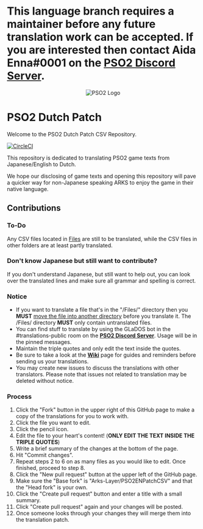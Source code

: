 # This language branch requires a maintainer before any future translation work can be accepted. If you are interested then contact Aida Enna#0001 on the **[PSO2 Discord Server]**.


<p align="center">
  <img src="http://i.imgur.com/dM2s0Jo.png" alt="PSO2 Logo"/>
</p>

# PSO2 Dutch Patch 
Welcome to the PSO2 Dutch Patch CSV Repository.

[![CircleCI](https://circleci.com/gh/Arks-Layer/PSO2ENPatchCSV/tree/NL.svg?style=svg)](https://circleci.com/gh/Arks-Layer/PSO2ENPatchCSV/tree/NL)

This repository is dedicated to translating PSO2 game texts from Japanese/English to Dutch.

We hope our disclosing of game texts and opening this repository will pave a quicker way for non-Japanese speaking ARKS to enjoy the game in their native language.
## Contributions
### To-Do
Any CSV files located in [Files] are still to be translated, while the CSV files in other folders are at least partly translated.

### Don't know Japanese but still want to contribute?
If you don't understand Japanese, but still want to help out, you can look over the translated lines and make sure all grammar and spelling is correct.

### Notice
* If you want to translate a file that's in the "/Files/" directory then you **MUST** [move the file into another directory](https://github.com/blog/1436-moving-and-renaming-files-on-github) before you translate it. The /Files/ directory **MUST** only contain untranslated files.
* You can find stuff to translate by using the GLaDOS bot in the #translations-public room on the **[PSO2 Discord Server]**. Usage will be in the pinned messages.
* Maintain the triple quotes and only edit the text inside the quotes.
* Be sure to take a look at the **[Wiki]** page for guides and reminders before sending us your translations.
* You may create new issues to discuss the translations with other translators. Please note that issues not related to translation may be deleted without notice.

### Process
 1. Click the "Fork" button in the upper right of this GitHub page to make a copy of the translations for you to work with.
 2. Click the file you want to edit.
 3. Click the pencil icon.
 4. Edit the file to your heart's content! (**ONLY EDIT THE TEXT INSIDE THE TRIPLE QUOTES**)
 5. Write a brief summary of the changes at the bottom of the page.
 6. Hit "Commit changes".
 7. Repeat steps 2 to 6 on as many files as you would like to edit. Once finished, proceed to step 8.
 8. Click the "New pull request" button at the upper left of the GitHub page.
 9. Make sure the "Base fork" is "Arks-Layer/PSO2ENPatchCSV" and that the "Head fork" is your own.
 10. Click the "Create pull request" button and enter a title with a small summary.
 11. Click "Create pull request" again and your changes will be posted.
 12. Once someone looks through your changes they will merge them into the translation patch.

[Files]: https://github.com/Arks-Layer/PSO2ENPatchCSV/tree/NL/Files
[PSO2 Discord Server]: https://discord.gg/PSO2
[Wiki]: https://github.com/Arks-Layer/PSO2ENPatchCSV/wiki

